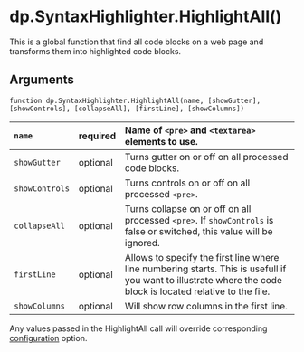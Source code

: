 # dp.SyntaxHighlighter.HighlightAll() #

This is a global function that find all code blocks on a web page and transforms them into highlighted code blocks.

## Arguments ##

```
function dp.SyntaxHighlighter.HighlightAll(name, [showGutter], [showControls], [collapseAll], [firstLine], [showColumns])
```

| `name` | required | Name of `<pre>` and `<textarea>` elements to use. |
|:-------|:---------|:--------------------------------------------------|
| `showGutter` | optional | Turns gutter on or off on all processed code blocks. |
| `showControls` | optional | Turns controls on or off on all processed `<pre>`. |
| `collapseAll` | optional | Turns collapse on or off on all processed `<pre>`. If `showControls` is false or switched, this value will be ignored. |
| `firstLine` | optional | Allows to specify the first line where line numbering starts. This is usefull if you want to illustrate where the code block is located relative to the file. |
| `showColumns` | optional | Will show row columns in the first line. |

Any values passed in the HighlightAll call will override corresponding [configuration](Configuration.md) option.
